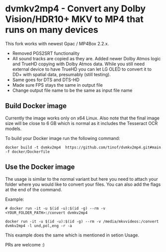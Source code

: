 # dvmkv2mp4 - Convert any Dolby Vision/HDR10+ MKV to MP4 that runs on many devices

This fork works with newest Gpac / MP4Box 2.2.x.
- Removed PGS2SRT functionality
- All sound tracks are copied as they are. Added newer Dolby Atmos logic and TrueHD copying with Dolby Atmos data. While you still need external device to have TrueHD you can let LG OLED to convert it to DD+ with spatial data, presumably (still testing).
- Same goes for DTS and DTS-HD
- Made sure FPS stays the same in output file
- Change output file name to be the same as input file name

## Build Docker image
Currently the image works only on x64 Linux. Also note that the final image size will be close to 6 GB which is normal as it includes the Tesseract OCR models.

To build your Docker image run the following command:
```
docker build -t dvmkv2mp4  https://github.com/tinof/dvmkv2mp4.git#main -f docker/Dockerfile
```
## Use the Docker image
The usage is similar to the normal variant but here you need to attach your folder where you would like to convert your files. You can also add the flags at the end of the command.

Example:
```
# docker run -it -u $(id -u):$(id -g) --rm -v <YOUR_FOLDER_PATH>:/convert dvmkv2mp4

docker run -it -u $(id -u):$(id -g) --rm -v /media/mkvvideos:/convert dvmkv2mp4 -l und,pol,eng -r -a
```
This example does the same which is mentioned in setion Usage.


PRs are welcome :)

